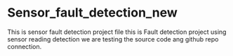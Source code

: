 # Sensor_fault_detection_new
This is sensor fault detection project file
this is Fault detection project using sensor reading detection
we are testing the source code ang github repo connection.
